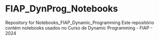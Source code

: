 # FIAP_DynProg_Notebooks
Repository for Notebooks_FIAP_Dynamic_Programming
Este repositório contém notebooks usados no Curso de Dynamic Programming - FIAP - 2024
